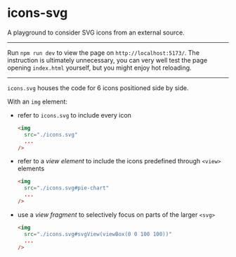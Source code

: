 # icons-svg

A playground to consider SVG icons from an external source.

---

Run `npm run dev` to view the page on `http://localhost:5173/`. The instruction is ultimately unnecessary, you can very well test the page opening `index.html` yourself, but you might enjoy hot reloading.

---

`icons.svg` houses the code for 6 icons positioned side by side.

With an `img` element:

- refer to `icons.svg` to include every icon

  <!-- prettier-ignore -->
  ```html
  <img
    src="./icons.svg"
    ...
  />
  ```

- refer to a _view element_ to include the icons predefined through `<view>` elements

  <!-- prettier-ignore -->
  ```html
  <img
    src="./icons.svg#pie-chart"
    ...
  />
  ```

- use a _view fragment_ to selectively focus on parts of the larger `<svg>`

  <!-- prettier-ignore -->
  ```html
  <img
    src="./icons.svg#svgView(viewBox(0 0 100 100))"
    ...
  />
  ```
